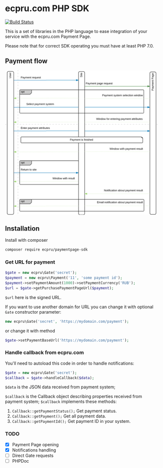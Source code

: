 # ecpru.com PHP SDK

[![Build Status](https://travis-ci.com/ecpru/paymentpage-sdk-php.svg?branch=main)](https://travis-ci.com/ecpru/paymentpage-sdk-php)

This is a set of libraries in the PHP language to ease integration of your service
with the ecpru.com Payment Page.

Please note that for correct SDK operating you must have at least PHP 7.0.  

## Payment flow

![Payment flow](flow.png)

## Installation

Install with composer
```bash
composer require ecpru/paymentpage-sdk
```

### Get URL for payment

```php
$gate = new ecpru\Gate('secret');
$payment = new ecpru\Payment('11', 'some payment id');
$payment->setPaymentAmount(1000)->setPaymentCurrency('RUB');
$url = $gate->getPurchasePaymentPageUrl($payment);
``` 

`$url` here is the signed URL.

If you want to use another domain for URL you can change it with optional `Gate` constructor parameter:
```php
new ecpru\Gate('secret', 'https://mydomain.com/payment');
```
or change it with method 
```php
$gate->setPaymentBaseUrl('https://mydomain.com/payment');
```

### Handle callback from ecpru.com

You'll need to autoload this code in order to handle notifications:

```php
$gate = new ecpru\Gate('secret');
$callback = $gate->handleCallback($data);
```

`$data` is the JSON data received from payment system;

`$callback` is the Callback object describing properties received from payment system;
`$callback` implements these methods: 
1. `Callback::getPaymentStatus();`
    Get payment status.
2. `Callback::getPayment();`
    Get all payment data.
3. `Callback::getPaymentId();`
    Get payment ID in your system.
    
### TODO

- [x] Payment Page opening 
- [x] Notifications handling
- [ ] Direct Gate requests
- [ ] PHPDoc
